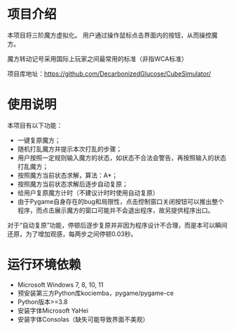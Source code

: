 # 项目介绍
本项目将三阶魔方虚拟化。
用户通过操作鼠标点击界面内的按钮，从而操控魔方。

魔方转动记号采用国际上玩家之间最常用的标准（非指WCA标准）

项目库地址：https://github.com/DecarbonizedGlucose/CubeSimulator/

# 使用说明
本项目有以下功能：
- 一键复原魔方；
- 随机打乱魔方并提示本次打乱的步骤；
- 用户按照一定规则输入魔方的状态，如状态不合法会警告，再按照输入的状态打乱魔方；
- 按照魔方当前状态求解，算法：A*；
- 按照魔方当前状态求解后逐步自动复原；
- 给用户复原魔方计时（不建议计时时使用自动复原）
- 由于Pygame自身存在的bug和局限性，点击控制窗口关闭按钮可以推出整个程序，而点击展示魔方的窗口可能并不会退出程序，故另提供程序出口。

对于“自动复原”功能，停顿后逐步复原并非因为程序设计不合理，而是本可以瞬间还原，为了增加观感，每两步之间停顿0.03秒。

# 运行环境依赖
- Microsoft Windows 7, 8, 10, 11
- 预安装第三方Python库kociemba，pygame/pygame-ce
- Python版本>=3.8
- 安装字体Microsoft YaHei
- 安装字体Consolas（缺失可能导致界面不美观）